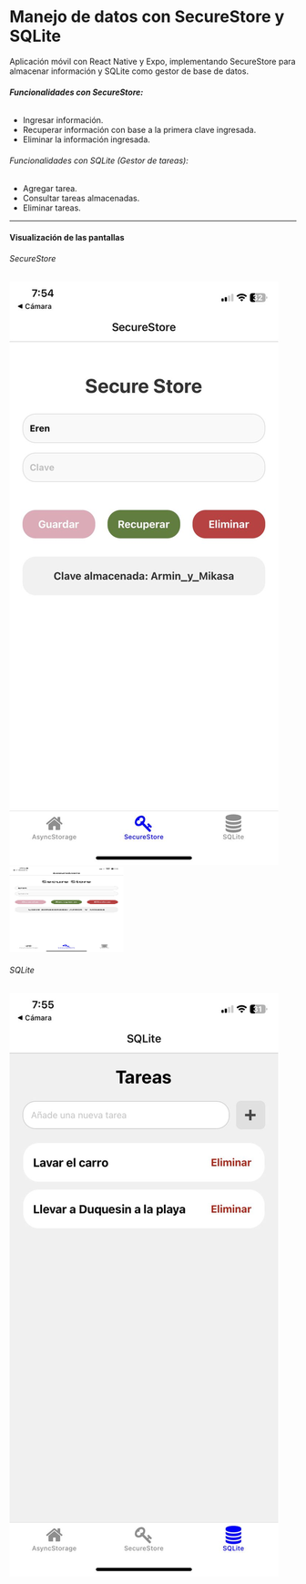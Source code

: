 # Manejo de datos con SecureStore y SQLite

Aplicación móvil con React Native y Expo, implementando SecureStore para almacenar información y SQLite como gestor de base de datos.

###### **Funcionalidades con SecureStore:**

* Ingresar información.
* Recuperar información con base a la primera clave ingresada.
* Eliminar la información ingresada.

###### Funcionalidades con SQLite (Gestor de tareas):

* Agregar tarea.
* Consultar tareas almacenadas.
* Eliminar tareas.

---

#### Visualización de las pantallas

###### SecureStore

![Pantalla de SecureStore](image/README/1741139449282.jpg)
<img src="image/README/1741139449282.jpg" alt="Pantalla de SecureStore" width="200" height="150">


###### SQLite

![Pantalla de SQLite](image/README/1741139515855.jpg)
